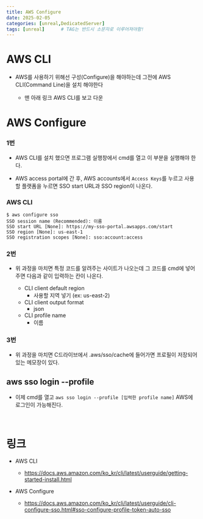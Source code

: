 ```yaml
---
title: AWS Configure
date: 2025-02-05
categories: [unreal,DedicatedServer]
tags: [unreal]		# TAG는 반드시 소문자로 이루어져야함!
---
```


# AWS CLI

* AWS를 사용하기 위해선 구성(Configure)을 해야하는데 그전에 AWS CLI(Command Line)을 설치 해야한다

  * 맨 아래 링크 AWS CLI를 보고 다운


# AWS Configure

### 1번

* AWS CLI를 설치 했으면 프로그램 실행창에서 cmd를 열고 이 부분을 실행해야 한다.

* AWS access portal에 간 후, AWS accounts에서 `Access Keys`를 누르고 사용할 플랫폼을 누르면 SSO start URL과 SSO region이 나온다.

### AWS CLI

```
$ aws configure sso
SSO session name (Recommended): 이름
SSO start URL [None]: https://my-sso-portal.awsapps.com/start
SSO region [None]: us-east-1
SSO registration scopes [None]: sso:account:access
```

### 2번

* 위 과정을 마치면 특정 코드를 알려주는 사이트가 나오는데 그 코드를 cmd에 넣어주면 다음과 같이 입력하는 칸이 나온다.

  * CLI client default region
    * 사용할 지역 넣기 (ex: us-east-2)
  * CLI client output format
    * json
  * CLI profile name
    * 이름

### 3번

* 위 과정을 마치면 C드라이브에서 .aws/sso/cache에 들어가면 프로필이 저장되어 있는 메모장이 있다.


## aws sso login --profile

* 이제 cmd를 열고 `aws sso login --profile [입력한 profile name]` AWS에 로그인이 가능해진다.


<br>

# 링크

* AWS CLI

  * <https://docs.aws.amazon.com/ko_kr/cli/latest/userguide/getting-started-install.html>

* AWS Configure

  * <https://docs.aws.amazon.com/ko_kr/cli/latest/userguide/cli-configure-sso.html#sso-configure-profile-token-auto-sso>